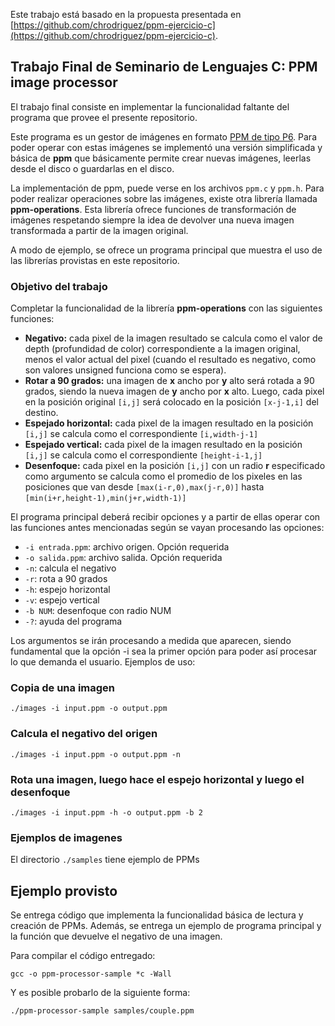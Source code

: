Este trabajo está basado en la propuesta presentada en [https://github.com/chrodriguez/ppm-ejercicio-c](https://github.com/chrodriguez/ppm-ejercicio-c).


## Trabajo Final de Seminario de Lenguajes C: PPM image processor

El trabajo final consiste en implementar la funcionalidad faltante del programa
que provee el presente repositorio.

Este programa es un gestor de imágenes en formato [PPM de tipo P6](http://netpbm.sourceforge.net/doc/ppm.html).
Para poder operar con estas imágenes se implementó una versión simplificada y
básica de **ppm** que básicamente permite crear nuevas imágenes, leerlas desde
el disco o guardarlas en el disco. 

La implementación de ppm, puede verse en los archivos `ppm.c` y `ppm.h`. Para
poder realizar operaciones sobre las imágenes, existe otra librería llamada
**ppm-operations**. Esta librería ofrece funciones de transformación de imágenes
respetando siempre la idea de devolver una nueva imagen transformada a partir de
la imagen original.

A modo de ejemplo, se ofrece un programa principal que muestra el uso de las
librerías provistas en este repositorio.

### Objetivo del trabajo

Completar la funcionalidad de la librería **ppm-operations** con las siguientes
funciones:

* **Negativo:** cada pixel de la imagen resultado se calcula como el valor de
  depth (profundidad de color) correspondiente a la imagen original, menos el
  valor actual del pixel (cuando el resultado es negativo, como son valores
  unsigned funciona como se espera).
* **Rotar a 90 grados:** una imagen de **x** ancho por **y** alto será rotada a 90
  grados, siendo la nueva imagen de **y** ancho por **x** alto. Luego, cada pixel
  en la posición original `[i,j]` será colocado en la posición `[x-j-1,i]` del
  destino.
* **Espejado horizontal:** cada pixel de la imagen resultado en la posición 
  `[i,j]` se calcula como el correspondiente `[i,width-j-1]`
* **Espejado vertical:** cada pixel de la imagen resultado en la posición 
  `[i,j]` se calcula como el correspondiente `[height-i-1,j]`
* **Desenfoque:** cada pixel en la posición `[i,j]` con un radio **r**
  especificado como argumento se calcula como el promedio de los pixeles en las
  posiciones que van desde `[max(i-r,0),max(j-r,0)]` hasta `[min(i+r,height-1),min(j+r,width-1)]`

El programa principal deberá recibir opciones y a partir de ellas operar con las
funciones antes mencionadas según se vayan procesando las opciones:

* `-i entrada.ppm`: archivo origen. Opción requerida
* `-o salida.ppm`: archivo salida. Opción requerida
* `-n`: calcula el negativo
* `-r`: rota a 90 grados
* `-h`: espejo horizontal
* `-v`: espejo vertical
* `-b NUM`: desenfoque con radio NUM
* `-?`: ayuda del programa

Los argumentos se irán procesando a medida que aparecen, siendo fundamental que
la opción -i sea la primer opción para poder así procesar lo que demanda el
usuario. Ejemplos de uso:

### Copia de una imagen

```
./images -i input.ppm -o output.ppm
```

### Calcula el negativo del origen

```
./images -i input.ppm -o output.ppm -n
```

### Rota una imagen, luego hace el espejo horizontal y luego el desenfoque

```
./images -i input.ppm -h -o output.ppm -b 2
```

### Ejemplos de imagenes

El directorio `./samples` tiene ejemplo de PPMs

## Ejemplo provisto

Se entrega código que implementa la funcionalidad básica de lectura y creación
de PPMs. Además, se entrega un ejemplo de programa principal y la función que
devuelve el negativo de una imagen. 

Para compilar el código entregado:

```
gcc -o ppm-processor-sample *c -Wall
```

Y es posible probarlo de la siguiente forma:

```
./ppm-processor-sample samples/couple.ppm
```
